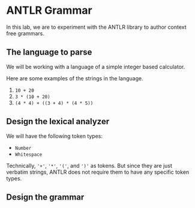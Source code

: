 # ANTLR Grammar

In this lab, we are to experiment with the ANTLR library to author context free grammars.


## The language to parse

We will be working with a language of a simple integer based calculator.

Here are some examples of the strings in the language.

1. `10 + 20`
2. `3 * (10 + 20)`
3. `(4 * 4) + ((3 + 4) * (4 * 5))`

## Design the lexical analyzer

We will have the following token types:

- `Number`
- `Whitespace`

Technically, `'+'`, `'*'`, `'('`, and `')'` as tokens.  But since they
are just verbatim strings, ANTLR does not require them to have any
specific token types.

## Design the grammar

